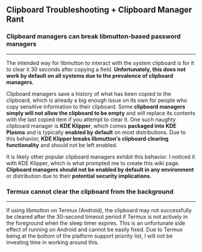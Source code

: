 ## Clipboard Troubleshooting + Clipboard Manager Rant
### Clipboard managers can break libmutton-based password managers
***
The intended way for libmutton to interact with the system clipboard is for it to clear it 30 seconds after copying a field. **Unfortunately, this does not work by default on all systems due to the prevalence of clipboard managers.**

Clipboard managers save a history of what has been copied to the clipboard, which is already a big enough issue on its own for people who copy sensitive information to their clipboard. Some **clipboard managers simply will not allow the clipboard to be empty** and will replace its contents with the last copied item if you attempt to clear it. One such naughty clipboard manager is **KDE Klipper**, which comes **packaged into KDE Plasma** and is typically **enabled by default** on most distributions. Due to this behavior, **KDE Klipper breaks libmutton's clipboard clearing functionality** and should not be left enabled.

It is likely other popular clipboard managers exhibit this behavior. I noticed it with KDE Klipper, which is what prompted me to create this wiki page. **Clipboard managers should not be enabled by default in any environment** or distribution due to their **potential security implications**.
### Termux cannot clear the clipboard from the background
***
If using libmutton on Termux (Android), the clipboard may not successfully be cleared after the 30-second timeout period if Termux is not actively in the foreground when the sleep timer expires. This is an unfortunate side effect of running on Android and cannot be easily fixed. Due to Termux being at the bottom of the platform support priority list, I will not be investing time in working around this.